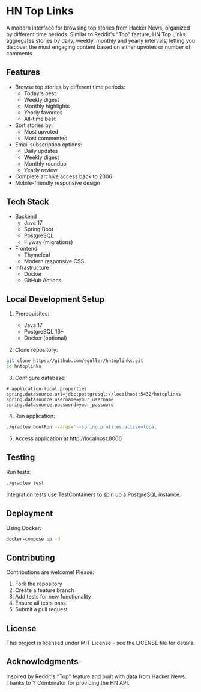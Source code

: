 # HN Top Links

A modern interface for browsing top stories from Hacker News, organized by different time periods. Similar to Reddit's "Top" feature, HN Top Links aggregates stories by daily, weekly, monthly and yearly intervals, letting you discover the most engaging content based on either upvotes or number of comments.

## Features

- Browse top stories by different time periods:
  - Today's best
  - Weekly digest
  - Monthly highlights
  - Yearly favorites
  - All-time best
- Sort stories by:
  - Most upvoted
  - Most commented
- Email subscription options:
  - Daily updates
  - Weekly digest
  - Monthly roundup
  - Yearly review
- Complete archive access back to 2006
- Mobile-friendly responsive design

## Tech Stack

- Backend
  - Java 17
  - Spring Boot
  - PostgreSQL
  - Flyway (migrations)
- Frontend
  - Thymeleaf
  - Modern responsive CSS
- Infrastructure
  - Docker
  - GitHub Actions

## Local Development Setup

1. Prerequisites:
   - Java 17
   - PostgreSQL 13+
   - Docker (optional)

2. Clone repository:
```bash
git clone https://github.com/eguller/hntoplinks.git
cd hntoplinks
```
3. Configure database:
```properties
# application-local.properties
spring.datasource.url=jdbc:postgresql://localhost:5432/hntoplinks
spring.datasource.username=your_username
spring.datasource.password=your_password
```

4. Run application:
```bash
./gradlew bootRun --args='--spring.profiles.active=local'
```

5. Access application at http://localhost:8066

## Testing
Run tests:
```bash
./gradlew test
```
Integration tests use TestContainers to spin up a PostgreSQL instance.
## Deployment
Using Docker:
```bash
docker-compose up -d
```

## Contributing
Contributions are welcome! Please:

1. Fork the repository
2. Create a feature branch
3. Add tests for new functionality
4. Ensure all tests pass
5. Submit a pull request

## License
This project is licensed under MIT License - see the LICENSE file for details.

## Acknowledgments
Inspired by Reddit's "Top" feature and built with data from Hacker News. Thanks to Y Combinator for providing the HN API.
